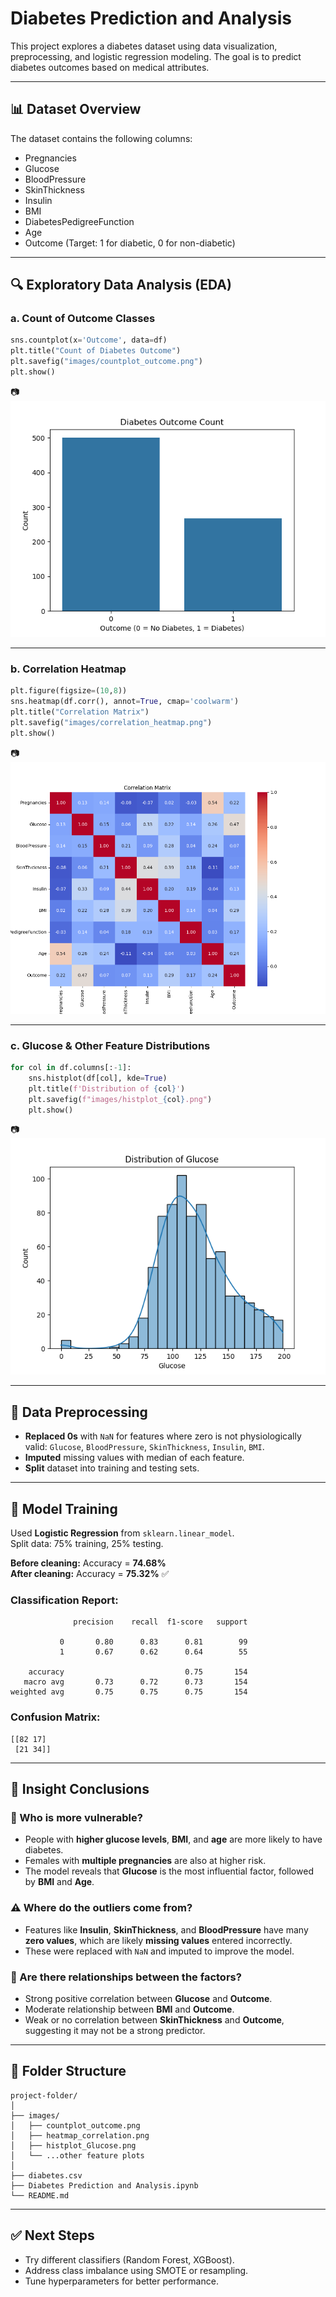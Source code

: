 # Diabetes Prediction and Analysis

This project explores a diabetes dataset using data visualization, preprocessing, and logistic regression modeling. The goal is to predict diabetes outcomes based on medical attributes.

---

## 📊 Dataset Overview

The dataset contains the following columns:

- Pregnancies
- Glucose
- BloodPressure
- SkinThickness
- Insulin
- BMI
- DiabetesPedigreeFunction
- Age
- Outcome (Target: 1 for diabetic, 0 for non-diabetic)

---

## 🔍 Exploratory Data Analysis (EDA)

### a. Count of Outcome Classes

```python
sns.countplot(x='Outcome', data=df)
plt.title("Count of Diabetes Outcome")
plt.savefig("images/countplot_outcome.png")
plt.show()
```

📷 ![Countplot](images/countplot_outcome.png)

---

### b. Correlation Heatmap

```python
plt.figure(figsize=(10,8))
sns.heatmap(df.corr(), annot=True, cmap='coolwarm')
plt.title("Correlation Matrix")
plt.savefig("images/correlation_heatmap.png")
plt.show()
```

📷 ![Heatmap](images/correlation_heatmap.png)

---

### c. Glucose & Other Feature Distributions

```python
for col in df.columns[:-1]:
    sns.histplot(df[col], kde=True)
    plt.title(f'Distribution of {col}')
    plt.savefig(f"images/histplot_{col}.png")
    plt.show()
```

📷 ![Histogram Glucose](images/histplot_Glucose.png)

---

## 🧹 Data Preprocessing

- **Replaced 0s** with `NaN` for features where zero is not physiologically valid: `Glucose`, `BloodPressure`, `SkinThickness`, `Insulin`, `BMI`.
- **Imputed** missing values with median of each feature.
- **Split** dataset into training and testing sets.

---

## 🤖 Model Training

Used **Logistic Regression** from `sklearn.linear_model`.  
Split data: 75% training, 25% testing.

**Before cleaning:** Accuracy = **74.68%**  
**After cleaning:** Accuracy = **75.32%** ✅

### Classification Report:

```
              precision    recall  f1-score   support

           0       0.80      0.83      0.81        99
           1       0.67      0.62      0.64        55

    accuracy                           0.75       154
   macro avg       0.73      0.72      0.73       154
weighted avg       0.75      0.75      0.75       154
```

### Confusion Matrix:

```
[[82 17]
 [21 34]]
```

---

## 📌 Insight Conclusions

### 🧠 Who is more vulnerable?
- People with **higher glucose levels**, **BMI**, and **age** are more likely to have diabetes.
- Females with **multiple pregnancies** are also at higher risk.
- The model reveals that **Glucose** is the most influential factor, followed by **BMI** and **Age**.

### ⚠️ Where do the outliers come from?
- Features like **Insulin**, **SkinThickness**, and **BloodPressure** have many **zero values**, which are likely **missing values** entered incorrectly.
- These were replaced with `NaN` and imputed to improve the model.

### 🔗 Are there relationships between the factors?
- Strong positive correlation between **Glucose** and **Outcome**.
- Moderate relationship between **BMI** and **Outcome**.
- Weak or no correlation between **SkinThickness** and **Outcome**, suggesting it may not be a strong predictor.

---

## 📁 Folder Structure

```
project-folder/
│
├── images/
│   ├── countplot_outcome.png
│   ├── heatmap_correlation.png
│   ├── histplot_Glucose.png
│   └── ...other feature plots
│
├── diabetes.csv
├── Diabetes Prediction and Analysis.ipynb
└── README.md
```

---

## ✅ Next Steps

- Try different classifiers (Random Forest, XGBoost).
- Address class imbalance using SMOTE or resampling.
- Tune hyperparameters for better performance.
